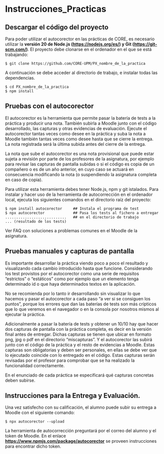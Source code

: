 # Instrucciones_Practicas

## Descargar el código del proyecto

Para poder utilizar el autocorector en las prácticas de CORE, es necesario utilizar la **versión 20 de Node.js (https://nodejs.org/es/) y Git (https://git-scm.com/)**.
El proyecto debe clonarse en el ordenador en el que se está trabajando:

```
$ git clone https://github.com/CORE-UPM/PX_nombre_de_la_practica
```

A continuación se debe acceder al directorio de trabajo, e instalar todas las dependencias.

```
$ cd PX_nombre_de_la_practica
$ npm install
```


## Pruebas con el autocorector

El autocorector es la herramienta que permite pasar la batería de tests a la práctica y producir una nota. También subirla a Moodle junto con el código desarrollado, las capturas y otras evidencias de evaluación. Ejecute el autocorector tantas veces como desee en la práctica y suba la nota a Moodle también tantas veces como desee hasta que se cierre la entrega. La nota registrada será la última subida antes del cierre de la entrega.

La nota que sube el autocorector es una nota provisional que puede estar sujeta a revisión por parte de los profesores de la asignatura, por ejemplo para revisar las capturas de pantalla subidas o si el código es copia de un compañero o es de un año anterior, en cuyo caso se actuará en consecuencia modificando la nota (o suspendiendo la asignatura completa en caso de copia).

Para utilizar esta herramienta debes tener Node.js, npm y git istalados. Para instalar y hacer uso de la herramienta de autocorrección en el ordenador local, ejecuta los siguientes comandos en el directorio raíz del proyecto:

```
$ npm install autocorector     ## Instala el programa de test
$ npx autocorector             ## Pasa los tests al fichero a entregar
............................   ## en el directorio de trabajo
... (resultado de los tests)
```
Ver FAQ con soluciones a problemas comunes en el Moodle de la asignatura.

## Pruebas manuales y capturas de pantalla

Es importante desarrollar la práctica viendo poco a poco el resultado y visualizando cada cambio introducido hasta que funcione. Considerando los test provistos por el autocorector como una serie de requisitos “estrictos” o “estáticos” como por ejemplo que un elemento tenga determinado id o que haya determinados textos en la aplicación.

No se recomienda por lo tanto ir desarrollando sin visualizar lo que hacemos y pasar el autocorector a cada paso “a ver si se consiguen los puntos”, porque los errores que dan las baterías de tests son más crípticos que lo que veremos en el navegador o en la consola por nosotros mismos al ejecutar la práctica.

Adicionalmente a pasar la batería de tests y obtener un 10/10 hay que hacer dos capturas de pantalla con la práctica completa, es decir en la versión final antes de entregar. Dichas capturas se tienen que ubicar en formato png, jpg o pdf en el directorio “miscapturas”. Y el autocorector las subirá junto con el código de la práctica y el resto de evidencias a Moodle. Estas capturas son obligatorias y deben ser personales, en ellas se debe ver que lo ejecutado coincide con lo entregado en el código. Estas capturas serán revisadas por el profesor para comprobar que se ha realizado la funcionalidad correctamente.

En el enunciado de cada práctica se especificará qué capturas concretas deben subirse.

## Instrucciones para la Entrega y Evaluación.

Una vez satisfecho con su calificación, el alumno puede subir su entrega a Moodle con el siguiente comando:

```
$ npx autocorector --upload
```

La herramienta de autocorrección preguntará por el correo del alumno y el token de Moodle. 
En el enlace **https://www.npmjs.com/package/autocorector** se proveen instrucciones para encontrar dicho token.
